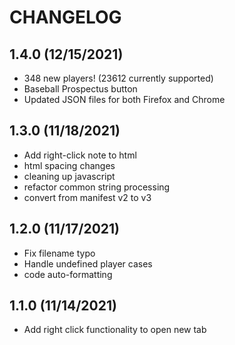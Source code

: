 # CHANGELOG

## 1.4.0 (12/15/2021)
- 348 new players! (23612 currently supported)
- Baseball Prospectus button
- Updated JSON files for both Firefox and Chrome

## 1.3.0 (11/18/2021)
- Add right-click note to html
- html spacing changes
- cleaning up javascript
- refactor common string processing
- convert from manifest v2 to v3

## 1.2.0 (11/17/2021)
- Fix filename typo 
- Handle undefined player cases 
- code auto-formatting

## 1.1.0 (11/14/2021)
- Add right click functionality to open new tab
